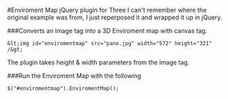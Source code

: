 #Enviroment Map jQuery plugin for Three
I can't remember where the original example was from, I just reperposed it and wrapped it up in jQuery.

###Converts an image tag into a 3D Enviroment map with canvas tag.
	
	&lt;img id="enviromentmap" src="pano.jpg" width="572" height="321" /&gt;
	
The plugin takes height & width parameters from the image tag.

###Run the Enviroment Map with the following
	
	$("#enviromentmap").EnviromentMap();
	